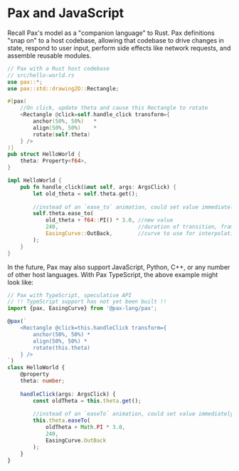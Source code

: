 # Pax and JavaScript

Recall Pax's model as a "companion language" to Rust.  Pax definitions "snap on" to a host codebase, allowing that codebase to drive changes in state, respond to user input, perform side effects like network requests, and assemble reusable modules.

```rust
// Pax with a Rust host codebase
// src/hello-world.rs
use pax::*;
use pax::std::drawing2D::Rectangle;

#[pax(
    //On click, update theta and cause this Rectangle to rotate
    <Rectangle @click=self.handle_click transform={
        anchor(50%, 50%)   * 
        align(50%, 50%)    * 
        rotate(self.theta) 
    } />
)]
pub struct HelloWorld {
    theta: Property<f64>,
}

impl HelloWorld {
    pub fn handle_click(&mut self, args: ArgsClick) {
        let old_theta = self.theta.get();
        
        //instead of an `ease_to` animation, could set value immediately with `self.theta.set(...)`
        self.theta.ease_to(
            old_theta + f64::PI() * 3.0, //new value
            240,                         //duration of transition, frames
            EasingCurve::OutBack,        //curve to use for interpolation 
        );
    }
}
```

In the future, Pax may also support JavaScript, Python, C++, or any number of other host languages.  With Pax TypeScript, the above example might look like:

```typescript
// Pax with TypeScript, speculative API
// !! TypeScript support has not yet been built !!
import {pax, EasingCurve} from '@pax-lang/pax';

@pax(`
    <Rectangle @click=this.handleClick transform={
        anchor(50%, 50%) *
        align(50%, 50%) *
        rotate(this.theta)
    } />
`)
class HelloWorld {
    @property
    theta: number;
    
    handleClick(args: ArgsClick) {
        const oldTheta = this.theta.get();
        
        //instead of an `easeTo` animation, could set value immediately with `self.theta.set(...)`
        this.theta.easeTo(
            oldTheta + Math.PI * 3.0,
            240,
            EasingCurve.OutBack
        );
    }
}

```